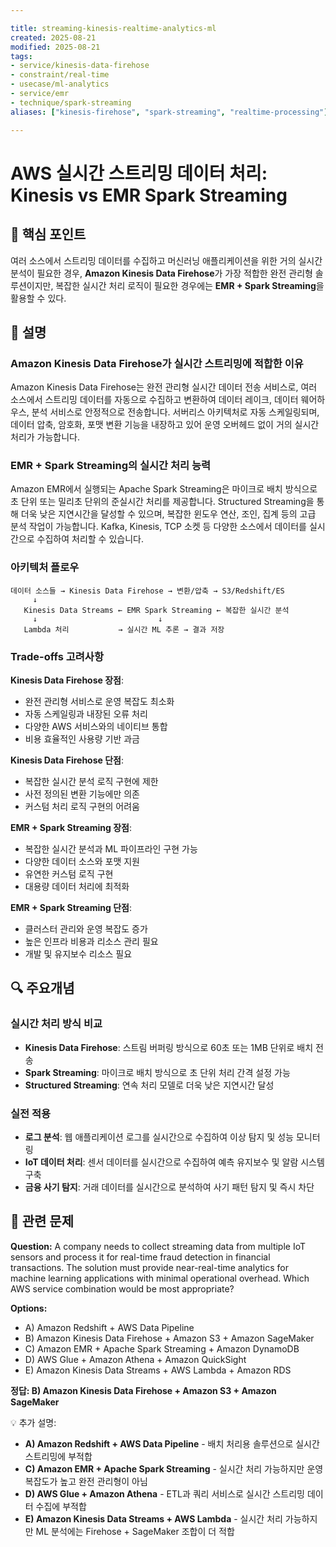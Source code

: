 ```yaml
---

title: streaming-kinesis-realtime-analytics-ml
created: 2025-08-21
modified: 2025-08-21
tags:
- service/kinesis-data-firehose
- constraint/real-time
- usecase/ml-analytics
- service/emr
- technique/spark-streaming
aliases: ["kinesis-firehose", "spark-streaming", "realtime-processing"]

---
```


# AWS 실시간 스트리밍 데이터 처리: Kinesis vs EMR Spark Streaming

## 🎯 핵심 포인트

여러 소스에서 스트리밍 데이터를 수집하고 머신러닝 애플리케이션을 위한 거의 실시간 분석이 필요한 경우, **Amazon Kinesis Data Firehose**가 가장 적합한 완전 관리형 솔루션이지만, 복잡한 실시간 처리 로직이 필요한 경우에는 **EMR + Spark Streaming**을 활용할 수 있다.

## 📝 설명

### Amazon Kinesis Data Firehose가 실시간 스트리밍에 적합한 이유

Amazon Kinesis Data Firehose는 완전 관리형 실시간 데이터 전송 서비스로, 여러 소스에서 스트리밍 데이터를 자동으로 수집하고 변환하여 데이터 레이크, 데이터 웨어하우스, 분석 서비스로 안정적으로 전송합니다. 서버리스 아키텍처로 자동 스케일링되며, 데이터 압축, 암호화, 포맷 변환 기능을 내장하고 있어 운영 오버헤드 없이 거의 실시간 처리가 가능합니다.

### EMR + Spark Streaming의 실시간 처리 능력

Amazon EMR에서 실행되는 Apache Spark Streaming은 마이크로 배치 방식으로 초 단위 또는 밀리초 단위의 준실시간 처리를 제공합니다. Structured Streaming을 통해 더욱 낮은 지연시간을 달성할 수 있으며, 복잡한 윈도우 연산, 조인, 집계 등의 고급 분석 작업이 가능합니다. Kafka, Kinesis, TCP 소켓 등 다양한 소스에서 데이터를 실시간으로 수집하여 처리할 수 있습니다.

### 아키텍처 플로우

```
데이터 소스들 → Kinesis Data Firehose → 변환/압축 → S3/Redshift/ES
     ↓
   Kinesis Data Streams ← EMR Spark Streaming ← 복잡한 실시간 분석
     ↓                           ↓
   Lambda 처리           → 실시간 ML 추론 → 결과 저장
```

### Trade-offs 고려사항

**Kinesis Data Firehose 장점**:
- 완전 관리형 서비스로 운영 복잡도 최소화
- 자동 스케일링과 내장된 오류 처리
- 다양한 AWS 서비스와의 네이티브 통합
- 비용 효율적인 사용량 기반 과금

**Kinesis Data Firehose 단점**:
- 복잡한 실시간 분석 로직 구현에 제한
- 사전 정의된 변환 기능에만 의존
- 커스텀 처리 로직 구현의 어려움

**EMR + Spark Streaming 장점**:
- 복잡한 실시간 분석과 ML 파이프라인 구현 가능
- 다양한 데이터 소스와 포맷 지원
- 유연한 커스텀 로직 구현
- 대용량 데이터 처리에 최적화

**EMR + Spark Streaming 단점**:
- 클러스터 관리와 운영 복잡도 증가
- 높은 인프라 비용과 리소스 관리 필요
- 개발 및 유지보수 리소스 필요

## 🔍 주요개념

### 실시간 처리 방식 비교

- **Kinesis Data Firehose**: 스트림 버퍼링 방식으로 60초 또는 1MB 단위로 배치 전송
- **Spark Streaming**: 마이크로 배치 방식으로 초 단위 처리 간격 설정 가능
- **Structured Streaming**: 연속 처리 모델로 더욱 낮은 지연시간 달성

### 실전 적용

- **로그 분석**: 웹 애플리케이션 로그를 실시간으로 수집하여 이상 탐지 및 성능 모니터링
- **IoT 데이터 처리**: 센서 데이터를 실시간으로 수집하여 예측 유지보수 및 알람 시스템 구축
- **금융 사기 탐지**: 거래 데이터를 실시간으로 분석하여 사기 패턴 탐지 및 즉시 차단

## 📝 관련 문제

**Question:** A company needs to collect streaming data from multiple IoT sensors and process it for real-time fraud detection in financial transactions. The solution must provide near-real-time analytics for machine learning applications with minimal operational overhead. Which AWS service combination would be most appropriate?

**Options:**

- A) Amazon Redshift + AWS Data Pipeline
- B) Amazon Kinesis Data Firehose + Amazon S3 + Amazon SageMaker
- C) Amazon EMR + Apache Spark Streaming + Amazon DynamoDB
- D) AWS Glue + Amazon Athena + Amazon QuickSight
- E) Amazon Kinesis Data Streams + AWS Lambda + Amazon RDS

**정답: B) Amazon Kinesis Data Firehose + Amazon S3 + Amazon SageMaker**

💡 추가 설명:

- **A) Amazon Redshift + AWS Data Pipeline** - 배치 처리용 솔루션으로 실시간 스트리밍에 부적합
- **C) Amazon EMR + Apache Spark Streaming** - 실시간 처리 가능하지만 운영 복잡도가 높고 완전 관리형이 아님
- **D) AWS Glue + Amazon Athena** - ETL과 쿼리 서비스로 실시간 스트리밍 데이터 수집에 부적합
- **E) Amazon Kinesis Data Streams + AWS Lambda** - 실시간 처리 가능하지만 ML 분석에는 Firehose + SageMaker 조합이 더 적합